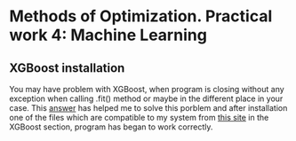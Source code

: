 # Methods of Optimization. Practical work 4: Machine Learning #

## XGBoost installation ##
You may have problem with XGBoost, when program is closing without any exception when calling .fit() method or maybe in the different place in your case.
This [answer](https://stackoverflow.com/a/39811079) has helped me to solve this porblem and after installation one of the files which are compatible to my system from [this site](https://www.lfd.uci.edu/~gohlke/pythonlibs/#pyopengl) in the XGBoost section, program has began to work correctly.
